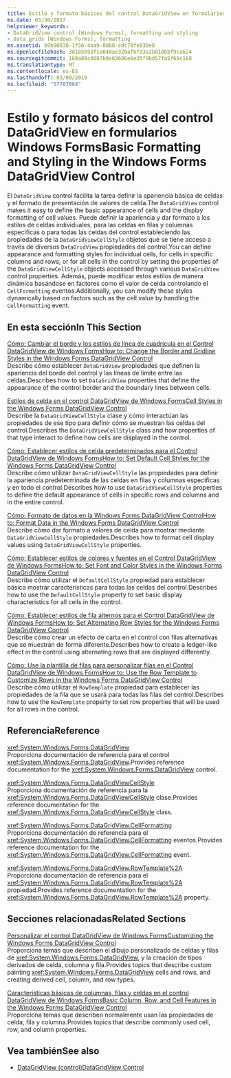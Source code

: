 ```yaml
---
title: Estilo y formato básicos del control DataGridView en formularios Windows Forms
ms.date: 03/30/2017
helpviewer_keywords:
- DataGridView control [Windows Forms], formatting and styling
- data grids [Windows Forms], formatting
ms.assetid: b9b90836-1f56-4aa9-8db8-edc78fe830e8
ms.openlocfilehash: 3d185b93f1e040ae320afbfd3e2b010bbf9ca624
ms.sourcegitcommit: 160a88c8087b0e63606e6e35f9bd57fa5f69c168
ms.translationtype: MT
ms.contentlocale: es-ES
ms.lasthandoff: 03/09/2019
ms.locfileid: "57707084"
---
```

# <a name="basic-formatting-and-styling-in-the-windows-forms-datagridview-control"></a><span data-ttu-id="3018e-102">Estilo y formato básicos del control DataGridView en formularios Windows Forms</span><span class="sxs-lookup"><span data-stu-id="3018e-102">Basic Formatting and Styling in the Windows Forms DataGridView Control</span></span>
<span data-ttu-id="3018e-103">El `DataGridView` control facilita la tarea definir la apariencia básica de celdas y el formato de presentación de valores de celda.</span><span class="sxs-lookup"><span data-stu-id="3018e-103">The `DataGridView` control makes it easy to define the basic appearance of cells and the display formatting of cell values.</span></span> <span data-ttu-id="3018e-104">Puede definir la apariencia y dar formato a los estilos de celdas individuales, para las celdas en filas y columnas específicas o para todas las celdas del control estableciendo las propiedades de la `DataGridViewCellStyle` objetos que se tiene acceso a través de diversos `DataGridView` propiedades del control.</span><span class="sxs-lookup"><span data-stu-id="3018e-104">You can define appearance and formatting styles for individual cells, for cells in specific columns and rows, or for all cells in the control by setting the properties of the `DataGridViewCellStyle` objects accessed through various `DataGridView` control properties.</span></span> <span data-ttu-id="3018e-105">Además, puede modificar estos estilos de manera dinámica basándose en factores como el valor de celda controlando el `CellFormatting` eventos.</span><span class="sxs-lookup"><span data-stu-id="3018e-105">Additionally, you can modify these styles dynamically based on factors such as the cell value by handling the `CellFormatting` event.</span></span>  
  
## <a name="in-this-section"></a><span data-ttu-id="3018e-106">En esta sección</span><span class="sxs-lookup"><span data-stu-id="3018e-106">In This Section</span></span>  
 [<span data-ttu-id="3018e-107">Cómo: Cambiar el borde y los estilos de línea de cuadrícula en el Control DataGridView de Windows Forms</span><span class="sxs-lookup"><span data-stu-id="3018e-107">How to: Change the Border and Gridline Styles in the Windows Forms DataGridView Control</span></span>](change-the-border-and-gridline-styles-in-the-datagrid.md)  
 <span data-ttu-id="3018e-108">Describe cómo establecer `DataGridView` propiedades que definen la apariencia del borde del control y las líneas de límite entre las celdas.</span><span class="sxs-lookup"><span data-stu-id="3018e-108">Describes how to set `DataGridView` properties that define the appearance of the control border and the boundary lines between cells.</span></span>  
  
 [<span data-ttu-id="3018e-109">Estilos de celda en el control DataGridView de Windows Forms</span><span class="sxs-lookup"><span data-stu-id="3018e-109">Cell Styles in the Windows Forms DataGridView Control</span></span>](cell-styles-in-the-windows-forms-datagridview-control.md)  
 <span data-ttu-id="3018e-110">Describe la `DataGridViewCellStyle` clase y cómo interactúan las propiedades de ese tipo para definir cómo se muestran las celdas del control.</span><span class="sxs-lookup"><span data-stu-id="3018e-110">Describes the `DataGridViewCellStyle` class and how properties of that type interact to define how cells are displayed in the control.</span></span>  
  
 [<span data-ttu-id="3018e-111">Cómo: Establecer estilos de celda predeterminados para el Control DataGridView de Windows Forms</span><span class="sxs-lookup"><span data-stu-id="3018e-111">How to: Set Default Cell Styles for the Windows Forms DataGridView Control</span></span>](how-to-set-default-cell-styles-for-the-windows-forms-datagridview-control.md)  
 <span data-ttu-id="3018e-112">Describe cómo utilizar `DataGridViewCellStyle` las propiedades para definir la apariencia predeterminada de las celdas en filas y columnas específicas y en todo el control.</span><span class="sxs-lookup"><span data-stu-id="3018e-112">Describes how to use `DataGridViewCellStyle` properties to define the default appearance of cells in specific rows and columns and in the entire control.</span></span>  
  
 [<span data-ttu-id="3018e-113">Cómo: Formato de datos en la Windows Forms DataGridView Control</span><span class="sxs-lookup"><span data-stu-id="3018e-113">How to: Format Data in the Windows Forms DataGridView Control</span></span>](how-to-format-data-in-the-windows-forms-datagridview-control.md)  
 <span data-ttu-id="3018e-114">Describe cómo dar formato a valores de celda para mostrar mediante `DataGridViewCellStyle` propiedades.</span><span class="sxs-lookup"><span data-stu-id="3018e-114">Describes how to format cell display values using `DataGridViewCellStyle` properties.</span></span>  
  
 [<span data-ttu-id="3018e-115">Cómo: Establecer estilos de colores y fuentes en el Control DataGridView de Windows Forms</span><span class="sxs-lookup"><span data-stu-id="3018e-115">How to: Set Font and Color Styles in the Windows Forms DataGridView Control</span></span>](how-to-set-font-and-color-styles-in-the-windows-forms-datagridview-control.md)  
 <span data-ttu-id="3018e-116">Describe cómo utilizar el `DefaultCellStyle` propiedad para establecer básica mostrar características para todas las celdas del control.</span><span class="sxs-lookup"><span data-stu-id="3018e-116">Describes how to use the `DefaultCellStyle` property to set basic display characteristics for all cells in the control.</span></span>  
  
 [<span data-ttu-id="3018e-117">Cómo: Establecer estilos de fila alternos para el Control DataGridView de Windows Forms</span><span class="sxs-lookup"><span data-stu-id="3018e-117">How to: Set Alternating Row Styles for the Windows Forms DataGridView Control</span></span>](how-to-set-alternating-row-styles-for-the-windows-forms-datagridview-control.md)  
 <span data-ttu-id="3018e-118">Describe cómo crear un efecto de carta en el control con filas alternativas que se muestran de forma diferente.</span><span class="sxs-lookup"><span data-stu-id="3018e-118">Describes how to create a ledger-like effect in the control using alternating rows that are displayed differently.</span></span>  
  
 [<span data-ttu-id="3018e-119">Cómo: Use la plantilla de filas para personalizar filas en el Control DataGridView de Windows Forms</span><span class="sxs-lookup"><span data-stu-id="3018e-119">How to: Use the Row Template to Customize Rows in the Windows Forms DataGridView Control</span></span>](use-the-row-template-to-customize-rows-in-the-datagrid.md)  
 <span data-ttu-id="3018e-120">Describe cómo utilizar el `RowTemplate` propiedad para establecer las propiedades de la fila que se usará para todas las filas del control.</span><span class="sxs-lookup"><span data-stu-id="3018e-120">Describes how to use the `RowTemplate` property to set row properties that will be used for all rows in the control.</span></span>  
  
## <a name="reference"></a><span data-ttu-id="3018e-121">Referencia</span><span class="sxs-lookup"><span data-stu-id="3018e-121">Reference</span></span>  
 <xref:System.Windows.Forms.DataGridView>  
 <span data-ttu-id="3018e-122">Proporciona documentación de referencia para el control <xref:System.Windows.Forms.DataGridView>.</span><span class="sxs-lookup"><span data-stu-id="3018e-122">Provides reference documentation for the <xref:System.Windows.Forms.DataGridView> control.</span></span>  
  
 <xref:System.Windows.Forms.DataGridViewCellStyle>  
 <span data-ttu-id="3018e-123">Proporciona documentación de referencia para la <xref:System.Windows.Forms.DataGridViewCellStyle> clase.</span><span class="sxs-lookup"><span data-stu-id="3018e-123">Provides reference documentation for the <xref:System.Windows.Forms.DataGridViewCellStyle> class.</span></span>  
  
 <xref:System.Windows.Forms.DataGridView.CellFormatting>  
 <span data-ttu-id="3018e-124">Proporciona documentación de referencia para el <xref:System.Windows.Forms.DataGridView.CellFormatting> eventos.</span><span class="sxs-lookup"><span data-stu-id="3018e-124">Provides reference documentation for the <xref:System.Windows.Forms.DataGridView.CellFormatting> event.</span></span>  
  
 <xref:System.Windows.Forms.DataGridView.RowTemplate%2A>  
 <span data-ttu-id="3018e-125">Proporciona documentación de referencia para el <xref:System.Windows.Forms.DataGridView.RowTemplate%2A> propiedad.</span><span class="sxs-lookup"><span data-stu-id="3018e-125">Provides reference documentation for the <xref:System.Windows.Forms.DataGridView.RowTemplate%2A> property.</span></span>  
  
## <a name="related-sections"></a><span data-ttu-id="3018e-126">Secciones relacionadas</span><span class="sxs-lookup"><span data-stu-id="3018e-126">Related Sections</span></span>  
 [<span data-ttu-id="3018e-127">Personalizar el control DataGridView de Windows Forms</span><span class="sxs-lookup"><span data-stu-id="3018e-127">Customizing the Windows Forms DataGridView Control</span></span>](customizing-the-windows-forms-datagridview-control.md)  
 <span data-ttu-id="3018e-128">Proporciona temas que describen el dibujo personalizado de celdas y filas de <xref:System.Windows.Forms.DataGridView>, y la creación de tipos derivados de celda, columna y fila.</span><span class="sxs-lookup"><span data-stu-id="3018e-128">Provides topics that describe custom painting <xref:System.Windows.Forms.DataGridView> cells and rows, and creating derived cell, column, and row types.</span></span>  
  
 [<span data-ttu-id="3018e-129">Características básicas de columnas, filas y celdas en el control DataGridView de Windows Forms</span><span class="sxs-lookup"><span data-stu-id="3018e-129">Basic Column, Row, and Cell Features in the Windows Forms DataGridView Control</span></span>](basic-column-row-and-cell-features-wf-datagridview-control.md)  
 <span data-ttu-id="3018e-130">Proporciona temas que describen normalmente usan las propiedades de celda, fila y columna.</span><span class="sxs-lookup"><span data-stu-id="3018e-130">Provides topics that describe commonly used cell, row, and column properties.</span></span>  
  
## <a name="see-also"></a><span data-ttu-id="3018e-131">Vea también</span><span class="sxs-lookup"><span data-stu-id="3018e-131">See also</span></span>
- [<span data-ttu-id="3018e-132">DataGridView (control)</span><span class="sxs-lookup"><span data-stu-id="3018e-132">DataGridView Control</span></span>](datagridview-control-windows-forms.md)
